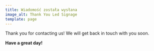 ```yaml
---
title: Wiadomość została wysłana
image_alt: Thank You Led Signage
template: page
---
```


Thank you for contacting us! We will get back in touch with you soon.

**Have a great day!**